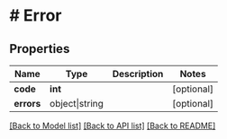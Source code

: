 # # Error

## Properties

Name | Type | Description | Notes
------------ | ------------- | ------------- | -------------
**code** | **int** |  | [optional]
**errors** | object\|string |  | [optional]

[[Back to Model list]](../../README.md#models) [[Back to API list]](../../README.md#endpoints) [[Back to README]](../../README.md)

